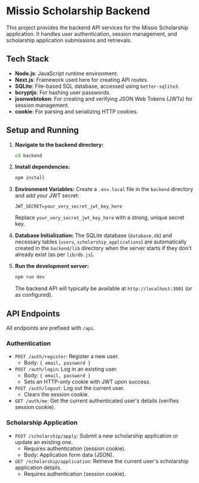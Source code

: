 # Missio Scholarship Backend

This project provides the backend API services for the Missio Scholarship application. It handles user authentication, session management, and scholarship application submissions and retrievals.

## Tech Stack

*   **Node.js**: JavaScript runtime environment.
*   **Next.js**: Framework used here for creating API routes.
*   **SQLite**: File-based SQL database, accessed using `better-sqlite3`.
*   **bcryptjs**: For hashing user passwords.
*   **jsonwebtoken**: For creating and verifying JSON Web Tokens (JWTs) for session management.
*   **cookie**: For parsing and serializing HTTP cookies.

## Setup and Running

1.  **Navigate to the backend directory:**
    ```bash
    cd backend
    ```

2.  **Install dependencies:**
    ```bash
    npm install
    ```

3.  **Environment Variables:**
    Create a `.env.local` file in the `backend` directory and add your JWT secret:
    ```
    JWT_SECRET=your_very_secret_jwt_key_here
    ```
    Replace `your_very_secret_jwt_key_here` with a strong, unique secret key.

4.  **Database Initialization:**
    The SQLite database (`database.db`) and necessary tables (`users`, `scholarship_applications`) are automatically created in the `backend/lib` directory when the server starts if they don't already exist (as per `lib/db.js`).

5.  **Run the development server:**
    ```bash
    npm run dev
    ```
    The backend API will typically be available at `http://localhost:3001` (or as configured).

## API Endpoints

All endpoints are prefixed with `/api`.

### Authentication

*   `POST /auth/register`: Register a new user.
    *   Body: `{ email, password }`
*   `POST /auth/login`: Log in an existing user.
    *   Body: `{ email, password }`
    *   Sets an HTTP-only cookie with JWT upon success.
*   `POST /auth/logout`: Log out the current user.
    *   Clears the session cookie.
*   `GET /auth/me`: Get the current authenticated user's details (verifies session cookie).

### Scholarship Application

*   `POST /scholarship/apply`: Submit a new scholarship application or update an existing one.
    *   Requires authentication (session cookie).
    *   Body: Application form data (JSON).
*   `GET /scholarship/application`: Retrieve the current user's scholarship application details.
    *   Requires authentication (session cookie).
